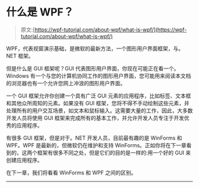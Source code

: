# 什么是 WPF？

> 原文:[https://wpf-tutorial.com/about-wpf/what-is-wpf/](https://wpf-tutorial.com/about-wpf/what-is-wpf/)

WPF，代表视窗演示基础，是微软的最新方法，一个图形用户界面框架，与。NET 框架。

但是什么是 GUI 框架呢？GUI 代表图形用户界面，你现在可能正在看一个。Windows 有一个与您的计算机协同工作的图形用户界面，您可能用来阅读本文档的浏览器也有一个允许您网上冲浪的图形用户界面。

一个 GUI 框架允许你创建一个具有广泛 GUI 元素的应用程序，比如标签、文本框和其他众所周知的元素。如果没有 GUI 框架，您将不得不手动绘制这些元素，并处理所有的用户交互场景，如文本和鼠标输入。这需要大量的工作，因此，大多数开发人员将使用 GUI 框架来完成所有的基本工作，并允许开发人员专注于开发优秀的应用程序。

有很多 GUI 框架，但是对于。NET 开发人员，目前最有趣的是 WinForms 和 WPF。WPF 是最新的，但微软仍在维护和支持 WinForms。正如你将在下一章看到的，这两个框架有很多不同之处，但是它们的目的是一样的:用一个好的 GUI 来创建应用程序。

在下一章，我们将看看 WinForms 和 WPF 之间的区别。

* * *